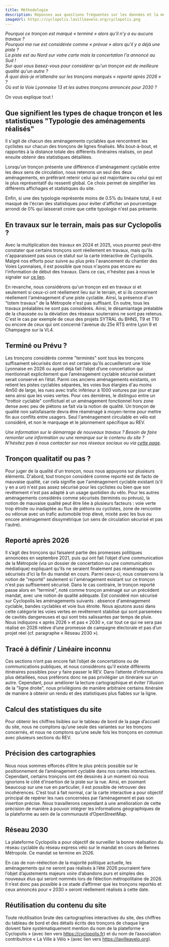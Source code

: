 ```yaml
---
title: Méthodologie
description: Réponses aux questions fréquentes sur les données et la méthodologie de Cyclopolis.
imageUrl: https://cyclopolis.lavilleavelo.org/cyclopolis.png
---
```


*Pourquoi ce tronçon est marqué « terminé » alors qu’il n’y a eu aucuns travaux ?  
Pourquoi ma rue est considérée comme « prévue » alors qu’il y a déjà une piste ?  
La piste est au Nord sur votre carte mais la concertation l'a annoncé au Sud !  
Sur quoi vous basez-vous pour considérer qu'un tronçon est de meilleure qualité qu'un autre ?  
À quoi dois-je m’attendre sur les tronçons marqués « reporté après 2026 » ?  
Où est la Voie Lyonnaise 13 et les autres tronçons annoncés pour 2030 ?*

On vous explique tout !

## Que signifient les types de chaque tronçon et les statistiques "Typologie des aménagements réalisés"
Il s'agit de chacun des aménagements cyclables que rencontrent les cyclistes sur chacun des tronçons de lignes finalisés. Mis bout-à-bout, et rapportés à la distance totale des différents itinéraires réalisés, on peut ensuite obtenir des statistiques détaillées.

Lorsqu'un tronçon présente une différence d'aménagement cyclable entre les deux sens de circulation, nous retenons un seul des deux aménagements, en préférant retenir celui qui est majoritaire ou celui qui est le plus représentatif du ressenti global. Ce choix permet de simplifier les différents affichages et statistiques du site.

Enfin, si une des typologie représente moins de 0.5% du linéaire total, il est masqué de l'écran des statistiques pour éviter d'afficher un pourcentage arrondi de 0% qui laisserait croire que cette typologie n'est pas présente.

## En travaux sur le terrain, mais pas sur Cyclopolis ?
Avec la multiplication des travaux en 2024 et 2025, vous pourrez peut-être constater que certains tronçons sont réellement en travaux, mais qu'ils n'apparaissent pas sous ce statut sur la carte interactive de Cyclopolis. Malgré nos efforts pour suivre au plus près l'avancement du chantier des Voies Lyonnaises, il est possible que nous n'ayons pas encore eu l'information de début des travaux. Dans ce cas, n'hésitez pas à nous le signaler sur [ce lien](https://lavilleavelo.org/contact/).

En revanche, nous considérons qu'un tronçon est en travaux si et seulement si ceux-ci ont réellement lieu sur le terrain, et si ils concernent réellement l'aménagement d'une piste cyclable. Ainsi, la présence d'un "totem travaux" de la Métropole n'est pas suffisant. En outre, tous les travaux préalables ne sont pas considérés. Ainsi, le désamiantage préalable de la chaussée ou la déviation des réseaux souterrains ne sont pas retenus. C'est le cas par exemple de ceux des projets SYTRAL du BHNS, T9 et T10 ou encore de ceux qui ont concerné l'avenue du 25e RTS entre Lyon 9 et Champagne sur la VL4.

## Terminé ou Prévu ?
Les tronçons considérés comme "terminés" sont tous les tronçons suffisament sécurisés dont on est certain qu’ils accueilleront une Voie Lyonnaise en 2026 ou ayant déjà fait l’objet d’une concertation qui mentionnait explicitement que l’aménagement cyclable sécurisé existant serait conservé en l’état. Parmi ces anciens aménagements existants, on retient les pistes cyclables séparées, les voies bus élargies d'au moins 4m50 de large, les rues avec trafic inférieur à 1000 voitures par jour et par sens ainsi que les voies vertes. Pour ces dernières, le distinguo entre un "trottoir cyclable" conflictuel et un aménagement fonctionnel hors zone dense avec peu de piétons se fait via la notion de qualité. Un tronçon de qualité non satisfaisante devra être réaménagé à moyen-terme pour mettre fin aux conflits entre usagers. Seul l'aménagement circulable en vélo est considéré, et non le marquage et le jalonnement spécifique au REV.

*Une information sur le démarrage de nouveaux travaux ? Besoin de faire remonter une information ou une remarque sur le contenu du site ?  
N'hésitez pas à nous contacter sur nos réseaux sociaux ou via [cette page](https://rayonsdaction.org).*

## Tronçon qualitatif ou pas ?
Pour juger de la qualité d'un tronçon, nous nous appuyons sur plusieurs éléments. D'abord, tout tronçon considéré comme reporté est de facto de mauvaise qualité, car cela signifie que l'aménagement cyclable existant (s'il y en a un) n'est pas assez sécurisé pour les cyclistes ou bien que son revêtement n'est pas adapté à un usage quotidien du vélo. Pour les autres aménagements considérés comme sécurisés (terminés ou prévus), la notion de mauvaise qualité peut être liée à plusieurs facteurs : voie verte trop étroite ou inadaptée au flux de piétons ou cyclistes, zone de rencontre ou vélorue avec un trafic automobile trop élevé, mixité avec les bus ou encore aménagement dissymétrique (un sens de circulation sécurisé et pas l'autre).

## Reporté après 2026
Il s’agit des tronçons qui faisaient partie des promesses politiques annoncées en septembre 2021, puis qui ont fait l’objet d’une communication de la Métropole (via un dossier de concertation ou une communication médiatique) expliquant qu’ils ne seraient finalement pas réaménagés ou sécurisés d’ici la fin du mandat en cours. Parmi ceux-ci, nous conservons la notion de "reporté" seulement si l'aménagement existant sur ce tronçon n'est pas suffisement sécurisé. Dans le cas contraire, le tronçon reporté passe alors en "terminé", noté comme tronçon aménagé sur un précédent mandat, avec une notion de qualité adéquate. Est considéré non sécurisé sur Cyclopolis les aménagements suivants : absence d'aménagement cyclable, bandes cyclables et voie bus étroite. Nous ajoutons aussi dans cette catégorie les voies vertes en revêtement stabilisé qui sont parsemées de cavités dangereuses et qui sont très salissantes par temps de pluie. Nous indiquons « après 2026 » et pas « 2030 », car tout ce qui ne sera pas réalisé en 2026 relève d’une promesse de campagne électorale et pas d’un projet réel (cf. paragraphe « Réseau 2030 »).

## Tracé à définir / Linéaire inconnu
Ces sections n’ont pas encore fait l’objet de concertations ou de communications publiques, et nous considérons qu’il existe différents itinéraires possibles pour y faire passer le REV. Dans l’attente d’informations plus détaillées, nous préférons donc ne pas privilégier un itinéraire sur un autre. Cependant, pour améliorer la lecture cartographique et éviter l'illusion de la "ligne droite", nous privilégions de manière arbitraire certains itinéraire de manière à obtenir un rendu et des statistiques plus fiables sur la ligne.

## Calcul des statistiques du site
Pour obtenir les chiffres lisibles sur le tableau de bord de la page d’accueil du site, nous ne comptons qu’une seule des variantes sur les tronçons concernés, et nous ne comptons qu’une seule fois les tronçons en commun avec plusieurs sections du REV.

## Précision des cartographies
Nous nous sommes efforcés d’être le plus précis possible sur le positionnement de l’aménagement cyclable dans nos cartes interactives. Cependant, certains tronçons ont été dessinés à un moment où nous ignorions le côté d’insertion de la piste sur la rue. Ainsi, en zoomant beaucoup sur une rue en particulier, il est possible de retrouver des incohérences. C’est tout à fait normal, car la carte interactive a pour objectif principal de repérer les rues concernées par l’aménagement et pas son insertion précise. Nous travaillerons cependant à une amélioration de cette précision de manière à pouvoir intégrer les informations géographiques de la plateforme au sein de la communauté d’OpenStreetMap.

## Réseau 2030
La plateforme Cyclopolis a pour objectif de surveiller la bonne réalisation du réseau cyclable du réseau express vélo sur le mandat en cours de Rennes Métropole. Ce mandat se termine en 2026.

En cas de non-réélection de la majorité politique actuelle, les aménagements qui ne seront pas réalisés à l’été 2026 pourraient faire l’objet d’ajustements majeurs voire d’abandons purs et simples des nouveaux élus qui seront nommés lors de l’élection métropolitaine de 2026. Il n’est donc pas possible à ce stade d’affirmer que les tronçons reportés et ceux annoncés pour « 2030 » seront réellement réalisés à cette date.

## Réutilisation du contenu du site
Toute réutilisation brute des cartographies interactives du site, des chiffres du tableau de bord et des détails écrits des tronçons de chaque ligne doivent faire systématiquement mention du nom de la plateforme « Cyclopolis » (avec lien vers <a href="https://cyclopolis.fr" target="_blank">https://cyclopolis.fr</a>) et du nom de l’association contributrice « La Ville à Vélo » (avec lien vers <a href="https://lavilleavelo.org" target="_blank">https://lavilleavelo.org</a>).
